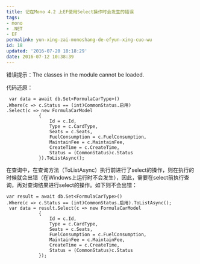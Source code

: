```yaml
---
title: 记在Mono 4.2 上EF使用Select操作时会发生的错误
tags:
- mono
- .NET
- EF
permalink: yun-xing-zai-monoshang-de-efyun-xing-cuo-wu
id: 18
updated: '2016-07-20 18:18:29'
date: 2016-07-12 10:38:39
---
```


错误提示：The classes in the module cannot be loaded.

代码还原：

```aspnet
 var data = await db.Set<FormulaCarType>()
.Where(c => c.Status == (int)CommonStatus.启用)
.Select(c => new FormulaCarModel
            {
                Id = c.Id,
                Type = c.CardType,
                Seats = c.Seats,
                FuelConsumption = c.FuelConsumption,
                MaintainFee = c.MaintainFee,
                CreateTime = c.CreateTime,
                Status = (CommonStatus)c.Status
            }).ToListAsync();
```

在查询中，在查询方法（ToListAsync）执行前进行了select的操作，则在执行的时候就会出错（在Windows上运行时不会发生），因此，需要在select前执行查询，再对查询结果进行select的操作。如下则不会出错：

```aspnet
var result = await db.Set<FormulaCarType>()
.Where(c => c.Status == (int)CommonStatus.启用).ToListAsync();
 var data = result.Select(c => new FormulaCarModel
            {
                Id = c.Id,
                Type = c.CardType,
                Seats = c.Seats,
                FuelConsumption = c.FuelConsumption,
                MaintainFee = c.MaintainFee,
                CreateTime = c.CreateTime,
                Status = (CommonStatus)c.Status
            });
```